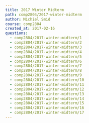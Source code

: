 ```yaml
---
title: 2017 Winter Midterm
path: comp2804/2017-winter-midterm
author: Michiel Smid
course: comp2804
created_at: 2017-02-16
questions:
  - comp2804/2017-winter-midterm/1
  - comp2804/2017-winter-midterm/2
  - comp2804/2017-winter-midterm/3
  - comp2804/2017-winter-midterm/4
  - comp2804/2017-winter-midterm/5
  - comp2804/2017-winter-midterm/6
  - comp2804/2017-winter-midterm/7
  - comp2804/2017-winter-midterm/8
  - comp2804/2017-winter-midterm/9
  - comp2804/2017-winter-midterm/10
  - comp2804/2017-winter-midterm/11
  - comp2804/2017-winter-midterm/12
  - comp2804/2017-winter-midterm/13
  - comp2804/2017-winter-midterm/14
  - comp2804/2017-winter-midterm/15
  - comp2804/2017-winter-midterm/16
  - comp2804/2017-winter-midterm/17
---
```

